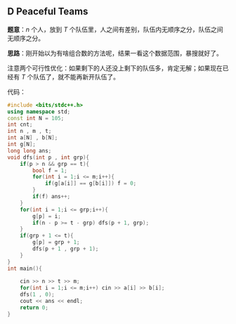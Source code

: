 ## D Peaceful Teams

**题意**：$n$ 个人，放到 $T$ 个队伍里，人之间有差别，队伍内无顺序之分，队伍之间无顺序之分。

**思路**：刚开始以为有啥组合数的方法呢，结果一看这个数据范围，暴搜就好了。

注意两个可行性优化：如果剩下的人还没上剩下的队伍多，肯定无解；如果现在已经有 $T$ 个队伍了，就不能再新开队伍了。

代码：

```cpp
#include <bits/stdc++.h>
using namespace std;
const int N = 105;
int cnt;
int n , m , t;
int a[N] , b[N];
int g[N];
long long ans;
void dfs(int p , int grp){
	if(p > n && grp == t){
		bool f = 1;
		for(int i = 1;i <= m;i++){
			if(g[a[i]] == g[b[i]]) f = 0;
		}
		if(f) ans++;
	}
	for(int i = 1;i <= grp;i++){
		g[p] = i;
		if(n - p >= t - grp) dfs(p + 1, grp);
	}
	if(grp + 1 <= t){
		g[p] = grp + 1;
		dfs(p + 1 , grp + 1);	
	}
}
int main(){
	
	cin >> n >> t >> m;
	for(int i = 1;i <= m;i++) cin >> a[i] >> b[i];
	dfs(1 , 0);
	cout << ans << endl;	
	return 0;
}
```
